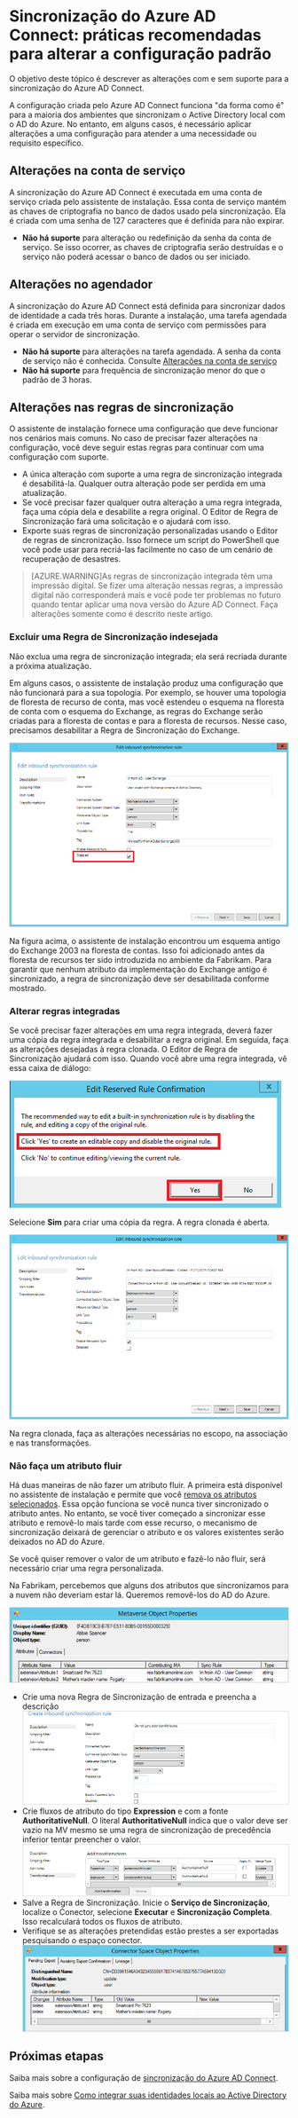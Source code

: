 <properties
	pageTitle="Práticas recomendadas para alterar a configuração padrão | Microsoft Azure"
	description="Fornece práticas recomendadas para alterar a configuração padrão da sincronização do Azure AD Connect."
	services="active-directory"
	documentationCenter=""
	authors="andkjell"
	manager="stevenpo"
	editor=""/>

<tags
	ms.service="active-directory"
	ms.workload="identity"
	ms.tgt_pltfrm="na"
	ms.devlang="na"
	ms.topic="article"
	ms.date="11/11/2015"
	ms.author="markusvi;andkjell"/>


# Sincronização do Azure AD Connect: práticas recomendadas para alterar a configuração padrão

O objetivo deste tópico é descrever as alterações com e sem suporte para a sincronização do Azure AD Connect.

A configuração criada pelo Azure AD Connect funciona "da forma como é" para a maioria dos ambientes que sincronizam o Active Directory local com o AD do Azure. No entanto, em alguns casos, é necessário aplicar alterações a uma configuração para atender a uma necessidade ou requisito específico.

## Alterações na conta de serviço
A sincronização do Azure AD Connect é executada em uma conta de serviço criada pelo assistente de instalação. Essa conta de serviço mantém as chaves de criptografia no banco de dados usado pela sincronização. Ela é criada com uma senha de 127 caracteres que é definida para não expirar.

- **Não há suporte** para alteração ou redefinição da senha da conta de serviço. Se isso ocorrer, as chaves de criptografia serão destruídas e o serviço não poderá acessar o banco de dados ou ser iniciado.

## Alterações no agendador
A sincronização do Azure AD Connect está definida para sincronizar dados de identidade a cada três horas. Durante a instalação, uma tarefa agendada é criada em execução em uma conta de serviço com permissões para operar o servidor de sincronização.

- **Não há suporte** para alterações na tarefa agendada. A senha da conta de serviço não é conhecida. Consulte [Alterações na conta de serviço](#changes-to-the-service-account)
- **Não há suporte** para frequência de sincronização menor do que o padrão de 3 horas.

## Alterações nas regras de sincronização

O assistente de instalação fornece uma configuração que deve funcionar nos cenários mais comuns. No caso de precisar fazer alterações na configuração, você deve seguir estas regras para continuar com uma configuração com suporte.

- A única alteração com suporte a uma regra de sincronização integrada é desabilitá-la. Qualquer outra alteração pode ser perdida em uma atualização.
- Se você precisar fazer qualquer outra alteração a uma regra integrada, faça uma cópia dela e desabilite a regra original. O Editor de Regra de Sincronização fará uma solicitação e o ajudará com isso.
- Exporte suas regras de sincronização personalizadas usando o Editor de regras de sincronização. Isso fornece um script do PowerShell que você pode usar para recriá-las facilmente no caso de um cenário de recuperação de desastres.

>[AZURE.WARNING]As regras de sincronização integrada têm uma impressão digital. Se fizer uma alteração nessas regras, a impressão digital não corresponderá mais e você pode ter problemas no futuro quando tentar aplicar uma nova versão do Azure AD Connect. Faça alterações somente como é descrito neste artigo.

### Excluir uma Regra de Sincronização indesejada
Não exclua uma regra de sincronização integrada; ela será recriada durante a próxima atualização.

Em alguns casos, o assistente de instalação produz uma configuração que não funcionará para a sua topologia. Por exemplo, se houver uma topologia de floresta de recurso de conta, mas você estendeu o esquema na floresta de conta com o esquema do Exchange, as regras do Exchange serão criadas para a floresta de contas e para a floresta de recursos. Nesse caso, precisamos desabilitar a Regra de Sincronização do Exchange.

![Regra de sincronização desabilitada](./media/active-directory-aadconnectsync-best-practices-changing-default-configuration/exchangedisabledrule.png)

Na figura acima, o assistente de instalação encontrou um esquema antigo do Exchange 2003 na floresta de contas. Isso foi adicionado antes da floresta de recursos ter sido introduzida no ambiente da Fabrikam. Para garantir que nenhum atributo da implementação do Exchange antigo é sincronizado, a regra de sincronização deve ser desabilitada conforme mostrado.

### Alterar regras integradas
Se você precisar fazer alterações em uma regra integrada, deverá fazer uma cópia da regra integrada e desabilitar a regra original. Em seguida, faça as alterações desejadas à regra clonada. O Editor de Regra de Sincronização ajudará com isso. Quando você abre uma regra integrada, vê essa caixa de diálogo:

![Aviso de regra integrada](./media/active-directory-aadconnectsync-best-practices-changing-default-configuration/warningoutofboxrule.png)

Selecione **Sim** para criar uma cópia da regra. A regra clonada é aberta.

![Regra clonada](./media/active-directory-aadconnectsync-best-practices-changing-default-configuration/clonedrule.png)

Na regra clonada, faça as alterações necessárias no escopo, na associação e nas transformações.

### Não faça um atributo fluir
Há duas maneiras de não fazer um atributo fluir. A primeira está disponível no assistente de instalação e permite que você [remova os atributos selecionados](active-directory-aadconnect-get-started-custom.md#azure-ad-app-and-attribute-filtering). Essa opção funciona se você nunca tiver sincronizado o atributo antes. No entanto, se você tiver começado a sincronizar esse atributo e removê-lo mais tarde com esse recurso, o mecanismo de sincronização deixará de gerenciar o atributo e os valores existentes serão deixados no AD do Azure.

Se você quiser remover o valor de um atributo e fazê-lo não fluir, será necessário criar uma regra personalizada.

Na Fabrikam, percebemos que alguns dos atributos que sincronizamos para a nuvem não deveriam estar lá. Queremos removê-los do AD do Azure.

![Atributos de Extensão](./media/active-directory-aadconnectsync-best-practices-changing-default-configuration/badextensionattribute.png)

- Crie uma nova Regra de Sincronização de entrada e preencha a descrição ![Descrições](./media/active-directory-aadconnectsync-best-practices-changing-default-configuration/syncruledescription.png)
- Crie fluxos de atributo do tipo **Expression** e com a fonte **AuthoritativeNull**. O literal **AuthoritativeNull** indica que o valor deve ser vazio na MV mesmo se uma regra de sincronização de precedência inferior tentar preencher o valor. ![Atributos de Extensão](./media/active-directory-aadconnectsync-best-practices-changing-default-configuration/syncruletransformations.png)
- Salve a Regra de Sincronização. Inicie o **Serviço de Sincronização**, localize o Conector, selecione **Executar** e **Sincronização Completa**. Isso recalculará todos os fluxos de atributo.
- Verifique se as alterações pretendidas estão prestes a ser exportadas pesquisando o espaço conector. ![Exclusão em etapas](./media/active-directory-aadconnectsync-best-practices-changing-default-configuration/deletetobeexported.png)

## Próximas etapas
Saiba mais sobre a configuração de [sincronização do Azure AD Connect](active-directory-aadconnectsync-whatis.md).

Saiba mais sobre [Como integrar suas identidades locais ao Active Directory do Azure](active-directory-aadconnect.md).

<!---HONumber=Nov15_HO4-->